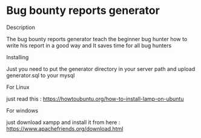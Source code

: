# Bug bounty reports generator

Description

The bug bounty reports generator teach the beginner bug hunter how to write his report in a good way and It saves time for all bug hunters

Installing

Just you need to put the generator directory in your server path and upload generator.sql to your mysql

For Linux

just read this : https://howtoubuntu.org/how-to-install-lamp-on-ubuntu

For windows

just download xampp and install it from here : https://www.apachefriends.org/download.html

